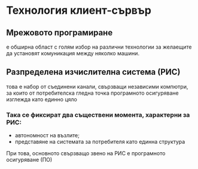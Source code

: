 # Технология клиент-сървър

## Мрежовото програмиране 
е обширна област с голям избор на различни технологии за желаещите да установят комуникация между няколко машини.

## Разпределена изчислителна система (РИС)

това е набор от съединени канали, свързващи независими компютри, за които от потребителска гледна точка програмното осигуряване изглежда като единно цяло

### Така се фиксират два съществени момента, характерни за РИС:

- автономност на възлите;
- представяне на системата за потребителя като единна структура

При това, основното свързващо звено на РИС е програмното осигуряване (ПО)

